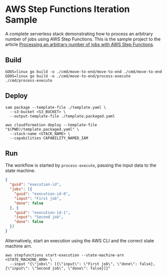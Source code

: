 # AWS Step Functions Iteration Sample
A complete serverless stack demonstrating how to process an arbitrary number of
jobs using AWS Step Functions. This is the sample project to the article
[Processing an arbitrary number of jobs with AWS Step Functions](https://medium.com/@christianklotz/c185c2d2608).

## Build

    GOOS=linux go build -o ./cmd/move-to-end/move-to-end ./cmd/move-to-end
    GOOS=linux go build -o ./cmd/move-to-end/process-execute ./cmd/process-execute

## Deploy

    sam package --template-file ./template.yaml \
      --s3-bucket <S3_BUCKET> \ 
      --output-template-file ./template.packaged.yaml

    aws cloudformation deploy --template-file "$(PWD)/template.packaged.yaml" \
      --stack-name <STACK_NAME> \
      --capabilities CAPABILITY_NAMED_IAM


## Run
The workflow is started by `process-execute`, passing the input data to the
state machine.

```json
{
  "guid": "execution-id",
  "jobs": [{
    "guid": "execution-id-0",
    "input": "First job",
    "done": false
  }, {
    "guid": "execution-id-1",
    "input": "Second job",
    "done": false
  }]
}
```

Alternatively, start an execution using the AWS CLI and the correct state 
machine arn.

    aws stepfunctions start-execution --state-machine-arn <STATE_MACHINE_ARN> \
      --input "{\"jobs\": [{\"input\": \"First job\", \"done\": false}, {\"input\": \"Second job\", \"done\": false}]}"
